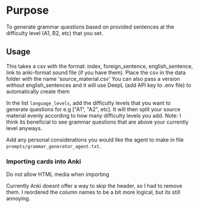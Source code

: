 
# Purpose

To generate grammar questions based on provided sentences at the difficulty level (A1, B2, etc) that you set.

## Usage

This takes a csv with the format: index, foreign_sentence, english_sentence, link to anki-format sound file (if you have them).
Place the csv in the data folder with the name 'source_material.csv'
You can also pass a version without english_sentences and it will use DeepL (add API key to .env file) to automatically create them

In the list `language_levels`, add the difficulty levels that you want to generate questions for e.g ["A1", "A2", etc].
It will then split your source material evenly according to how many difficulty levels you add.
Note: I think its beneficial to see grammar questions that are above your currently level anyways.

Add any personal considerations you would like the agent to make in file `prompts/grammar_generator_agent.txt`.

### Importing cards into Anki

Do not allow HTML media when importing

Currently Anki doesnt offer a way to skip the header, so I had to remove them.
I reordered the column names to be a bit more logical, but its still annoying.